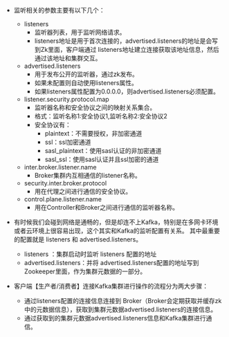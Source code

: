 - 监听相关的参数主要有以下几个：
  - listeners 
    - 监听器列表，用于监听网络请求。
    - listeners地址是用于首次连接的，advertised.listeners的地址是会写到Zk里面，客户端通过 listeners地址建立连接获取该地址信息，然后通过该地址和集群交互。
  - advertised.listeners
    - 用于发布公开的监听器，通过zk发布。
    - 如果未配置则自动使用listeners属性。
    - 如果listeners属性配置为0.0.0.0，则advertised.listeners必须配置。
  - listener.security.protocol.map
    - 监听器名称和安全协议之间的映射关系集合。
    - 格式：监听名称1:安全协议1,监听名称2:安全协议2
    - 安全协议有：
      - plaintext：不需要授权，非加密通道
      - ssl：ssl加密通道
      - sasl_plaintext：使用sasl认证的非加密通道
      - sasl_ssl：使用sasl认证并且ssl加密的通道
  - inter.broker.listener.name
    - Broker集群内互相通信的listener名称。
  - security.inter.broker.protocol
    - 用在代理之间进行通信的安全协议。
  - control.plane.listener.name
    - 用在Controller和Broker之间进行通信的监听器名称。



- 有时候我们会碰到网络是通畅的，但是却连不上Kafka，特别是在多网卡环境或者云环境上很容易出现，这个其实和Kafka的监听配置有关系。
其中最重要的配置就是 listeners 和 advertised.listeners。
  - listeners ：集群启动时监听 listeners 配置的地址
  - advertised.listeners：并将 advertised.listeners配置的地址写到 Zookeeper里面，作为集群元数据的一部分。
- 客户端【生产者/消费者】连接Kafka集群进行操作的流程分为两大步骤：
  - 通过listeners配置的连接信息连接到 Broker（Broker会定期获取并缓存zk中的元数据信息），获取到集群元数据advertised.listeners的连接信息。
  - 通过获取到的集群元数据advertised.listeners信息和Kafka集群进行通信。
